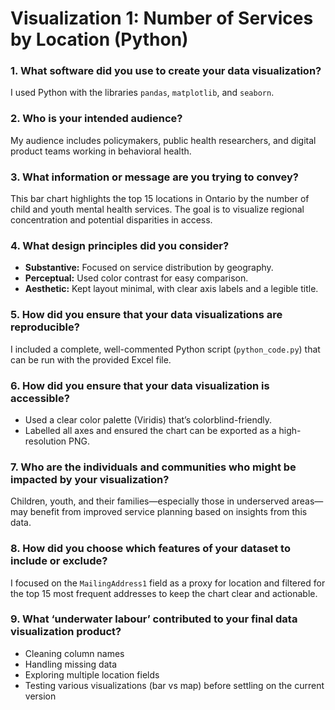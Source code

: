 # Visualization 1: Number of Services by Location (Python)

### 1. What software did you use to create your data visualization?
I used Python with the libraries `pandas`, `matplotlib`, and `seaborn`.

### 2. Who is your intended audience?
My audience includes policymakers, public health researchers, and digital product teams working in behavioral health.

### 3. What information or message are you trying to convey?
This bar chart highlights the top 15 locations in Ontario by the number of child and youth mental health services. The goal is to visualize regional concentration and potential disparities in access.

### 4. What design principles did you consider?
- **Substantive:** Focused on service distribution by geography.
- **Perceptual:** Used color contrast for easy comparison.
- **Aesthetic:** Kept layout minimal, with clear axis labels and a legible title.

### 5. How did you ensure that your data visualizations are reproducible?
I included a complete, well-commented Python script (`python_code.py`) that can be run with the provided Excel file.

### 6. How did you ensure that your data visualization is accessible?
- Used a clear color palette (Viridis) that’s colorblind-friendly.
- Labelled all axes and ensured the chart can be exported as a high-resolution PNG.

### 7. Who are the individuals and communities who might be impacted by your visualization?
Children, youth, and their families—especially those in underserved areas—may benefit from improved service planning based on insights from this data.

### 8. How did you choose which features of your dataset to include or exclude?
I focused on the `MailingAddress1` field as a proxy for location and filtered for the top 15 most frequent addresses to keep the chart clear and actionable.

### 9. What ‘underwater labour’ contributed to your final data visualization product?
- Cleaning column names
- Handling missing data
- Exploring multiple location fields
- Testing various visualizations (bar vs map) before settling on the current version
